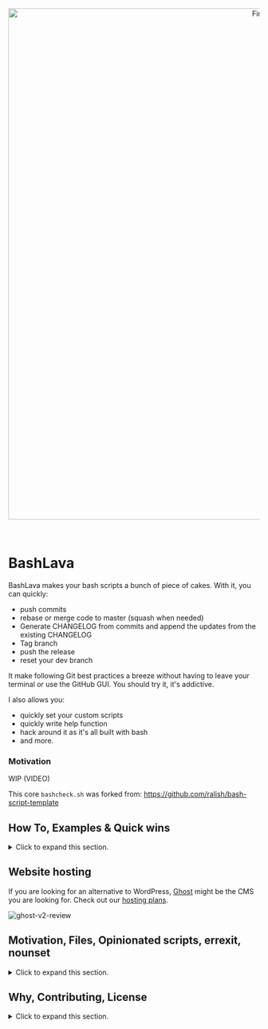&nbsp;

<p align="center">
  <a href="https://github.com/firepress-org/bashlava">
    <img src="https://user-images.githubusercontent.com/6694151/74113494-746ee100-4b72-11ea-9601-bd7b1d786b41.jpg" width="1024px" alt="FirePress" />
  </a>
</p>

&nbsp;

# BashLava

BashLava makes your bash scripts a bunch of piece of cakes. With it, you can quickly:

- push commits
- rebase or merge code to master (squash when needed)
- Generate CHANGELOG from commits and append the updates from the existing CHANGELOG
- Tag branch
- push the release
- reset your dev branch

It make following Git best practices a breeze without having to leave your terminal or use the GitHub GUI. You should try it, it's addictive.

I also allows you:

- quickly set your custom scripts
- quickly write help function
- hack around it as it's all built with bash
- and more.

### Motivation

WIP (VIDEO)

This core `bashcheck.sh` was forked from: https://github.com/ralish/bash-script-template

## How To, Examples & Quick wins

<details><summary>Click to expand this section.</summary>
<p>

You should use an alias like: `alias uu=bashlava.sh ` (with a space at the end) to really benefit from this app.

**Example**: help

![Screen Shot 2020-02-08 at 10 18 35 PM](https://user-images.githubusercontent.com/6694151/74095577-03232580-4ac1-11ea-936d-eace83e91fe0.jpg)

**Example**: test

```
bashlava.sh test"

$1 is now test
$2 is now not-set
$3 is now not-set

——> Hub is installed.
——> Docker is installed.
——> Date is: 2019-09-06_23H10s56
```

**Example**: test using attributes

```
bashlava.sh test two "The red fox is running."

$1 is now test
$2 is now two
$3 is now The red fox is running.

——> Hub is installed.
——> Docker is installed.
——> Date is: 2019-09-06_23H39s16
```

**Example**: git push

```
bashlava.sh push

——> ERROR: You must provide a Git message.
```

Now with a second attribute:

```
bashlava.sh push "README / Add requirement section"

Enumerating objects: 5, done.
Counting objects: 100% (5/5), done.
Delta compression using up to 8 threads
Compressing objects: 100% (3/3), done.
Writing objects: 100% (3/3), 506 bytes | 506.00 KiB/s, done.
Total 3 (delta 2), reused 0 (delta 0)
remote: Resolving deltas: 100% (2/2), completed with 2 local objects.
To github.com:firepress-org/bash-script-template.git
   9737dc7..7255277  master -> master
```

**Example**: list available functions

```
bashlava.sh which

ci
cl-view
diff
dk
dk-view
edge
hash
help
log
master
master-nosq
out-e
out-m
passgen
push
release
sq
status
test
which
```

</p>
</details>


## Website hosting

If you are looking for an alternative to WordPress, [Ghost](https://firepress.org/en/faq/#what-is-ghost) might be the CMS you are looking for. Check out our [hosting plans](https://firepress.org/en).

![ghost-v2-review](https://user-images.githubusercontent.com/6694151/64218253-f144b300-ce8e-11e9-8d75-312a2b6a3160.gif)


## Motivation, Files, Opinionated scripts, errexit, nounset

<details><summary>Click to expand this section.</summary>
<p>

### Installation

You shoud syslink these to the git repo to make future update easy.

example:
```
ln -s $HOME/Github/firepress-org/bashlava/bashlava.sh /usr/local/bin/bashlava.sh
ln -s $HOME/Github/firepress-org/bashlava/.bashcheck.sh /usr/local/bin/.bashcheck.sh
```

Assuming your $path is:

```
/usr/local/bin/utility.sh
/usr/local/bin/bashcheck.sh
```

## Requirements

- [Docker](https://docs.docker.com/install/): use launch few ephemere container like a markdown viewer or a password generator.
- [Hub](https://github.com/github/hub#installation): needed to push release.
- nano (brew install nano): needed to edit your changelog (system prompt).

</p>
</details>

## Why, Contributing, License

<details><summary>Click to expand this section.</summary>
<p>

## Why all this work?

Our [mission](https://firepress.org/en/our-mission/) is to empower freelancers and small organizations to build an outstanding mobile-first website.

Because we believe your website should speak up in your name, we consider our mission completed once your site has become your impresario.

Find me on Twitter [@askpascalandy](https://twitter.com/askpascalandy).

— [The FirePress Team](https://firepress.org/) 🔥📰

## Contributing

The power of communities pull request and forks means that `1 + 1 = 3`. You can help to make this repo a better one! Here is how:

1. Fork it
2. Create your feature branch: `git checkout -b my-new-feature`
3. Commit your changes: `git commit -am 'Add some feature'`
4. Push to the branch: `git push origin my-new-feature`
5. Submit a pull request

Check this post for more details: [Contributing to our Github project](https://pascalandy.com/blog/contributing-to-our-github-project/). Also, by contributing you agree to the [Contributor Code of Conduct on GitHub](https://pascalandy.com/blog/contributor-code-of-conduct-on-github/). 

## License

- This git repo is under the **GNU V3** license. [Find it here](./LICENSE).

</p>
</details>
